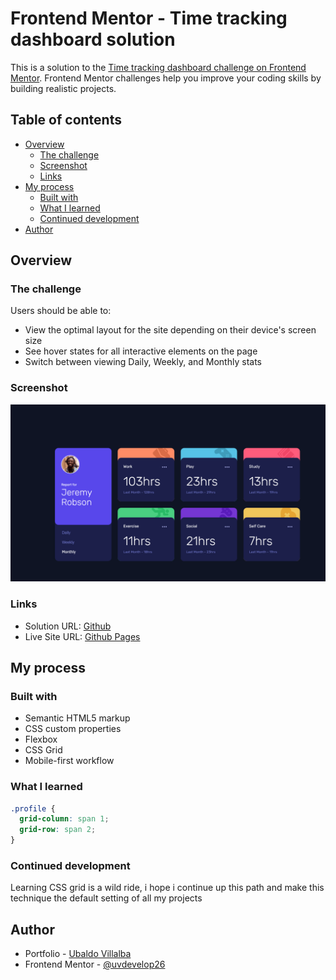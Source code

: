 # Frontend Mentor - Time tracking dashboard solution

This is a solution to the [Time tracking dashboard challenge on Frontend Mentor](https://www.frontendmentor.io/challenges/time-tracking-dashboard-UIQ7167Jw). Frontend Mentor challenges help you improve your coding skills by building realistic projects. 

## Table of contents

- [Overview](#overview)
  - [The challenge](#the-challenge)
  - [Screenshot](#screenshot)
  - [Links](#links)
- [My process](#my-process)
  - [Built with](#built-with)
  - [What I learned](#what-i-learned)
  - [Continued development](#continued-development)
- [Author](#author)

## Overview

### The challenge

Users should be able to:

- View the optimal layout for the site depending on their device's screen size
- See hover states for all interactive elements on the page
- Switch between viewing Daily, Weekly, and Monthly stats

### Screenshot

![Desktop Sreenshot](./screeshots/Screenshot_desktop.png)


### Links

- Solution URL: [Github](https://github.com/uvdevelop26/time-tracking-dashboard)
- Live Site URL: [Github Pages](https://uvdevelop26.github.io/time-tracking-dashboard/)

## My process

### Built with

- Semantic HTML5 markup
- CSS custom properties
- Flexbox
- CSS Grid
- Mobile-first workflow

### What I learned

```css
.profile {
  grid-column: span 1;
  grid-row: span 2;
}
```
### Continued development

Learning CSS grid is a wild ride, i hope i continue up this path and make this technique the default setting of all my projects

## Author

- Portfolio - [Ubaldo Villalba](https://porfolio-uvbusiness.netlify.app/skills)
- Frontend Mentor - [@uvdevelop26](https://www.frontendmentor.io/profile/uvdevelop26)


